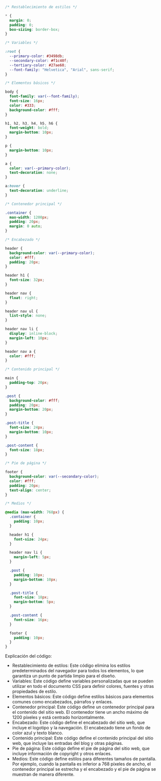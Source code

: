 ```css
/* Restablecimiento de estilos */

* {
  margin: 0;
  padding: 0;
  box-sizing: border-box;
}

/* Variables */

:root {
  --primary-color: #3498db;
  --secondary-color: #f1c40f;
  --tertiary-color: #27ae60;
  --font-family: "Helvetica", "Arial", sans-serif;
}

/* Elementos básicos */

body {
  font-family: var(--font-family);
  font-size: 16px;
  color: #333;
  background-color: #fff;
}

h1, h2, h3, h4, h5, h6 {
  font-weight: bold;
  margin-bottom: 10px;
}

p {
  margin-bottom: 10px;
}

a {
  color: var(--primary-color);
  text-decoration: none;
}

a:hover {
  text-decoration: underline;
}

/* Contenedor principal */

.container {
  max-width: 1200px;
  padding: 20px;
  margin: 0 auto;
}

/* Encabezado */

header {
  background-color: var(--primary-color);
  color: #fff;
  padding: 20px;
}

header h1 {
  font-size: 32px;
}

header nav {
  float: right;
}

header nav ul {
  list-style: none;
}

header nav li {
  display: inline-block;
  margin-left: 10px;
}

header nav a {
  color: #fff;
}

/* Contenido principal */

main {
  padding-top: 20px;
}

.post {
  background-color: #fff;
  padding: 20px;
  margin-bottom: 20px;
}

.post-title {
  font-size: 24px;
  margin-bottom: 10px;
}

.post-content {
  font-size: 18px;
}

/* Pie de página */

footer {
  background-color: var(--secondary-color);
  color: #fff;
  padding: 20px;
  text-align: center;
}

/* Medios */

@media (max-width: 768px) {
  .container {
    padding: 10px;
  }

  header h1 {
    font-size: 24px;
  }

  header nav li {
    margin-left: 5px;
  }

  .post {
    padding: 10px;
    margin-bottom: 10px;
  }

  .post-title {
    font-size: 18px;
    margin-bottom: 5px;
  }

  .post-content {
    font-size: 16px;
  }

  footer {
    padding: 10px;
  }
}
```

Explicación del código:

* Restablecimiento de estilos: Este código elimina los estilos predeterminados del navegador para todos los elementos, lo que garantiza un punto de partida limpio para el diseño.
* Variables: Este código define variables personalizadas que se pueden utilizar en todo el documento CSS para definir colores, fuentes y otras propiedades de estilo.
* Elementos básicos: Este código define estilos básicos para elementos comunes como encabezados, párrafos y enlaces.
* Contenedor principal: Este código define un contenedor principal para el contenido del sitio web. El contenedor tiene un ancho máximo de 1200 píxeles y está centrado horizontalmente.
* Encabezado: Este código define el encabezado del sitio web, que incluye el logotipo y la navegación. El encabezado tiene un fondo de color azul y texto blanco.
* Contenido principal: Este código define el contenido principal del sitio web, que incluye las entradas del blog y otras páginas.
* Pie de página: Este código define el pie de página del sitio web, que incluye información de copyright y otros enlaces.
* Medios: Este código define estilos para diferentes tamaños de pantalla. Por ejemplo, cuando la pantalla es inferior a 768 píxeles de ancho, el contenedor principal se estrecha y el encabezado y el pie de página se muestran de manera diferente.